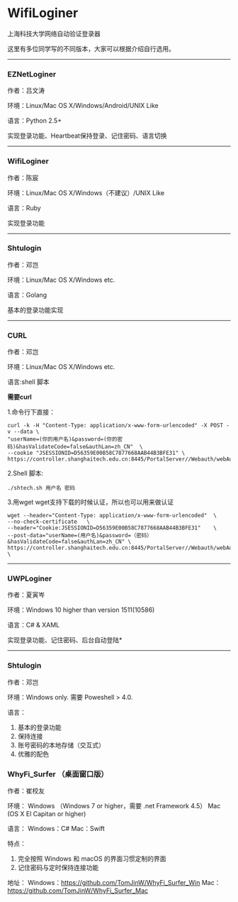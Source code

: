 # **WifiLoginer**
上海科技大学网络自动验证登录器

这里有多位同学写的不同版本，大家可以根据介绍自行选用。



----------


### **EZNetLoginer**
作者：吕文涛

环境：Linux/Mac OS X/Windows/Android/UNIX Like

语言：Python 2.5+

实现登录功能、Heartbeat保持登录、记住密码、语言切换

----------


### **WifiLoginer**
作者：陈宸

环境：Linux/Mac OS X/Windows（不建议）/UNIX Like

语言：Ruby

实现登录功能

--------


### **Shtulogin**


作者：邓岂

环境：Linux/Mac OS X/Windows etc.

语言：Golang

基本的登录功能实现

--------

### **CURL** 

作者：邓岂

环境：Linux/Mac OS X/Windows etc.

语言:shell 脚本


**需要curl**

1.命令行下直接：

```shell
curl -k -H "Content-Type: application/x-www-form-urlencoded" -X POST -v --data \
"userName=(你的用户名)&password=(你的密码)&hasValidateCode=false&authLan=zh_CN"  \
--cookie "JSESSIONID=D56359E00B58C7877668AAB44B3BFE31" \
https://controller.shanghaitech.edu.cn:8445/PortalServer//Webauth/webAuthAction\!login.action
```

2.Shell 脚本:

```
./shtech.sh 用户名 密码
```

3.用wget
wget支持下载的时候认证，所以也可以用来做认证

```shell
wget --header="Content-Type: application/x-www-form-urlencoded"  \
--no-check-certificate   \
--header="Cookie:JSESSIONID=D56359E00B58C7877668AAB44B3BFE31"    \
--post-data="userName=(用户名)&password=（密码）&hasValidateCode=false&authLan=zh_CN" \
https://controller.shanghaitech.edu.cn:8445/PortalServer//Webauth/webAuthAction\!login.action \
```
----------


### **UWPLoginer**

作者：夏寅岑

环境：Windows 10 higher than version 1511(10586)

语言：C# & XAML

实现登录功能、记住密码、后台自动登陆*

---

### **Shtulogin**

作者：邓岂

环境：Windows only. 需要 Poweshell  > 4.0.

语言：

1. 基本的登录功能
2. 保持连接
3. 账号密码的本地存储（交互式）
4. 优雅的配色

### WhyFi_Surfer （桌面窗口版）
作者：崔校友

环境：
Windows （Windows 7 or higher，需要 .net Framework 4.5）
Mac (OS X El Capitan or higher)

语言：
Windows：C#
Mac：Swift

特点：
1. 完全按照 Windows 和 macOS 的界面习惯定制的界面
2. 记住密码与定时保持连接功能

地址：
Windows：https://github.com/TomJinW/WhyFi_Surfer_Win
Mac：https://github.com/TomJinW/WhyFi_Surfer_Mac

